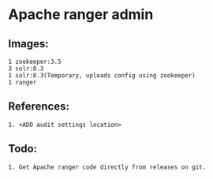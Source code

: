 # Apache ranger admin


## Images:

    1 zookeeper:3.5
    3 solr:8.3
    1 solr:8.3(Temporary, uploads config using zookeeper)
    1 ranger

## References:

    1. <ADD audit settings location>

## Todo:

    1. Get Apache ranger code directly from releases on git.